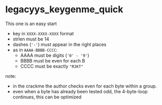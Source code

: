 # legacyys_keygenme_quick

This one is an easy start

- key in `XXXX-XXXX-XXXX` format
- strlen must be 14
- dashes (`'-'`) must appear in the right places
- as in `AAAA-BBBB-CCCC`:
  - AAAA must be digits (`'0' - '9'`)
  - BBBB must be even for each B
  - CCCC must be exactly `"R3KT"`

note:
- in the crackme the author checks even for each byte within a group.
- even when a byte has already been tested odd, the 4-byte-loop continues, this can be optimized